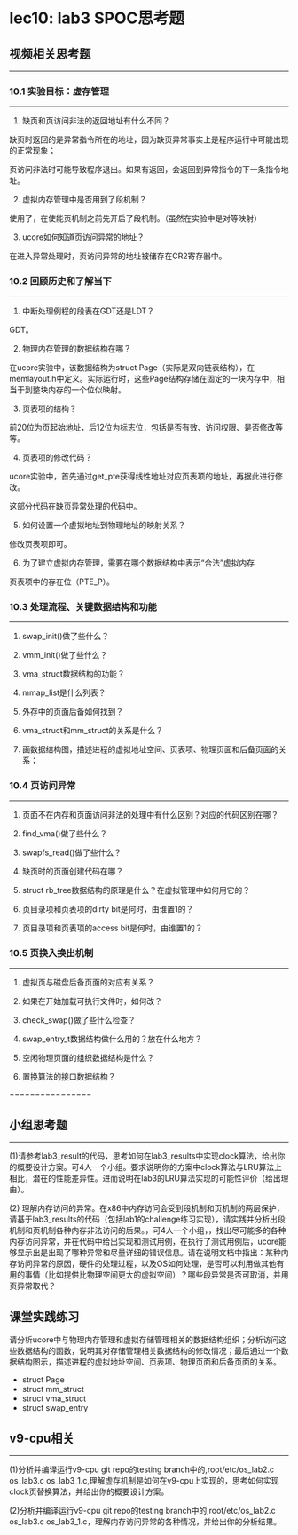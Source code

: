 # lec10: lab3 SPOC思考题

## 视频相关思考题
---
### 10.1 实验目标：虚存管理
---

1. 缺页和页访问非法的返回地址有什么不同？

缺页时返回的是异常指令所在的地址，因为缺页异常事实上是程序运行中可能出现的正常现象；

页访问非法时可能导致程序退出。如果有返回，会返回到异常指令的下一条指令地址。

2. 虚拟内存管理中是否用到了段机制？

使用了，在使能页机制之前先开启了段机制。（虽然在实验中是对等映射）

3. ucore如何知道页访问异常的地址？

在进入异常处理时，页访问异常的地址被储存在CR2寄存器中。


### 10.2 回顾历史和了解当下
---

1. 中断处理例程的段表在GDT还是LDT？

GDT。

2. 物理内存管理的数据结构在哪？

在ucore实验中，该数据结构为struct Page（实际是双向链表结构），在memlayout.h中定义。实际运行时，这些Page结构存储在固定的一块内存中，相当于到整块内存的一个位似映射。

3. 页表项的结构？

前20位为页起始地址，后12位为标志位，包括是否有效、访问权限、是否修改等等。

4. 页表项的修改代码？

ucore实验中，首先通过get_pte获得线性地址对应页表项的地址，再据此进行修改。

这部分代码在缺页异常处理的代码中。
 
5. 如何设置一个虚拟地址到物理地址的映射关系？

修改页表项即可。
 
6. 为了建立虚拟内存管理，需要在哪个数据结构中表示“合法”虚拟内存

页表项中的存在位（PTE_P）。
 
### 10.3 处理流程、关键数据结构和功能
---

1. swap_init()做了些什么？

2. vmm_init()做了些什么？

3. vma_struct数据结构的功能？

4. mmap_list是什么列表？

5. 外存中的页面后备如何找到？

6. vma_struct和mm_struct的关系是什么？

7. 画数据结构图，描述进程的虚拟地址空间、页表项、物理页面和后备页面的关系；

### 10.4 页访问异常
---

1. 页面不在内存和页面访问非法的处理中有什么区别？对应的代码区别在哪？

1. find_vma()做了些什么？
 
1. swapfs_read()做了些什么？
 
1. 缺页时的页面创建代码在哪？
 
1. struct rb_tree数据结构的原理是什么？在虚拟管理中如何用它的？
 
1. 页目录项和页表项的dirty bit是何时，由谁置1的？
 
1. 页目录项和页表项的access bit是何时，由谁置1的？

### 10.5 页换入换出机制
---

1. 虚拟页与磁盘后备页面的对应有关系？
 
1. 如果在开始加载可执行文件时，如何改？
 
1. check_swap()做了些什么检查？
 
1. swap_entry_t数据结构做什么用的？放在什么地方？
 
1. 空闲物理页面的组织数据结构是什么？
 
1. 置换算法的接口数据结构？

================


## 小组思考题
---
(1)请参考lab3_result的代码，思考如何在lab3_results中实现clock算法，给出你的概要设计方案。可4人一个小组。要求说明你的方案中clock算法与LRU算法上相比，潜在的性能差异性。进而说明在lab3的LRU算法实现的可能性评价（给出理由）。

(2) 理解内存访问的异常。在x86中内存访问会受到段机制和页机制的两层保护，请基于lab3_results的代码（包括lab1的challenge练习实现），请实践并分析出段机制和页机制各种内存非法访问的后果。，可4人一个小组，，找出尽可能多的各种内存访问异常，并在代码中给出实现和测试用例，在执行了测试用例后，ucore能够显示出是出现了哪种异常和尽量详细的错误信息。请在说明文档中指出：某种内存访问异常的原因，硬件的处理过程，以及OS如何处理，是否可以利用做其他有用的事情（比如提供比物理空间更大的虚拟空间）？哪些段异常是否可取消，并用页异常取代？

## 课堂实践练习

请分析ucore中与物理内存管理和虚拟存储管理相关的数据结构组织；分析访问这些数据结构的函数，说明其对存储管理相关数据结构的修改情况；最后通过一个数据结构图示，描述进程的虚拟地址空间、页表项、物理页面和后备页面的关系。

 * struct Page
 * struct mm_struct
 * struct vma_struct
 * struct swap_entry

## v9-cpu相关
---
(1)分析并编译运行v9-cpu git repo的testing branch中的,root/etc/os_lab2.c os_lab3.c os_lab3_1.c,理解虚存机制是如何在v9-cpu上实现的，思考如何实现clock页替换算法，并给出你的概要设计方案。

(2)分析并编译运行v9-cpu git repo的testing branch中的,root/etc/os_lab2.c os_lab3.c os_lab3_1.c，理解内存访问异常的各种情况，并给出你的分析结果。
